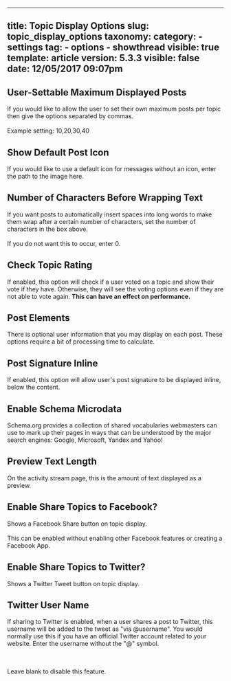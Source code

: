 
---
title: Topic Display Options
slug: topic_display_options
taxonomy:
    category:
        - settings
    tag:
        - options
        - showthread
visible: true
template: article
version: 5.3.3
visible: false
date: 12/05/2017 09:07pm
---

## User-Settable Maximum Displayed Posts
If you would like to allow the user to set their own maximum posts per topic then give the options separated by commas. 
<br />
<br />
Example setting: 10,20,30,40

## Show Default Post Icon
If you would like to use a default icon for messages without an icon, enter the path to the image here.

## Number of Characters Before Wrapping Text
If you want posts to automatically insert spaces into long words to make them wrap after a certain number of characters, set the number of characters in the box above.<br />
<br />
If you do not want this to occur, enter 0.

## Check Topic Rating
If enabled, this option will check if a user voted on a topic and show their vote if they have. Otherwise, they will see the voting options even if they are not able to vote again. <b>This can have an effect on performance.</b>

## Post Elements
There is optional user information that you may display on each post.  These options require a bit of processing time to calculate.

## Post Signature Inline
If enabled, this option will allow user's post signature to be displayed inline, below the content.

## Enable Schema Microdata
Schema.org provides a collection of shared vocabularies webmasters can use to mark up their pages in ways that can be understood by the major search engines: Google, Microsoft, Yandex and Yahoo!

## Preview Text  Length
On the activity stream page, this is the amount of text displayed as a preview.

## Enable Share Topics to Facebook?
Shows a Facebook Share button on topic display.
<br/><br/>
This can be enabled without enabling other Facebook features or creating a Facebook App.

## Enable Share Topics to Twitter?
Shows a Twitter Tweet button on topic display.

## Twitter User Name
If sharing to Twitter is enabled, when a user shares a post to Twitter, this username will be added to the tweet as "via @username". You would normally use this if you have an official Twitter account related to your website. Enter the username without the "@" symbol.

<br /><br />Leave blank to disable this feature.



